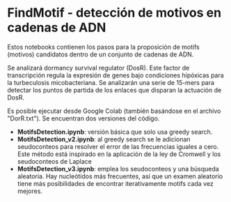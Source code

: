 # FindMotif - detección de motivos en cadenas de ADN
Estos notebooks contienen los pasos para la proposición de motifs (motivos) candidatos dentro de un conjunto de cadenas de ADN.

Se analizará dormancy survival regulator (DosR). Este factor de transcripción regula la expresión de genes bajo condiciones hipóxicas para la turbeculosis micobacteriana. Se analizarán una serie de 15-mers para detectar los puntos de partida de los enlaces que disparan la actuación de DosR.

Es posible ejecutar desde Google Colab (también basándose en el archivo "DorR.txt"). Se encuentran dos versiones del código.
*   **MotifsDetection.ipynb**: versión básica que solo usa greedy search.
*   **MotifsDetection_v2.ipynb**: al greedy search se le adicionan seudoconteos para resolver el error de las frecuencias iguales a cero. Este método está inspirado en la aplicación de la ley de Cromwell y los seudoconteos de Laplace
*   **MotifsDetection_v3.ipynb**: emplea los seudoconteos y una búsqueda aleatoria. Hay nucleótidos más frecuentes, así que un examen aleatorio tiene más posibilidades de encontrar iterativamente motifs cada vez mejores.


